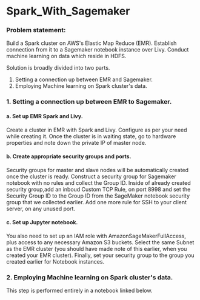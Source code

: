 # Spark_With_Sagemaker
### Problem statement:
   Build a Spark cluster on AWS's Elastic Map Reduce (EMR). Establish connection from it to a Sagemaker notebook instance over Livy. Conduct machine learning on data which reside in HDFS.

Solution is broadly divided into two parts.
1. Setting a connection up between EMR and Sagemaker.
2. Employing Machine learning on Spark cluster's data.

### 1. Setting a connection up between EMR to Sagemaker.
#### a. Set up EMR Spark and Livy.
Create a cluster in EMR with Spark and Livy. Configure as per your need while creating it. Once the cluster is in waiting state, go to hardware properties and note down the private IP of master node. 
#### b. Create appropriate security groups and ports.
Security groups for master and slave nodes will be automatically created once the cluster is ready. Construct a security group for Sagemaker notebook with no rules and collect the Group ID. Inside of already created security group,add an inboud Custom TCP Rule, on port 8998 and set the Security Group ID to the Group ID from the SageMaker notebook security group that we collected earlier. Add one more rule for SSH to your client server, on any unused port. 
#### c. Set up Jupyter notebook.
You also need to set up an IAM role with AmazonSageMakerFullAccess, plus access to any necessary Amazon S3 buckets. Select the same Subnet as the EMR cluster (you should have made note of this earlier, when you created your EMR cluster). Finally, set your security group to the group you created earlier for Notebook instances.

### 2. Employing Machine learning on Spark cluster's data.
This step is performed entirely in a notebook linked below.

